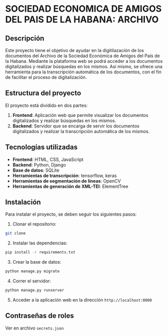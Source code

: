 # SOCIEDAD ECONOMICA DE AMIGOS DEL PAIS DE LA HABANA: ARCHIVO

## Descripción
Este proyecto tiene el objetivo de ayudar en la digitilazación de los documentos del Archivo de la Sociedad Económica de Amigos del País de la Habana.
Mediante la plataforma web se podrá acceder a los documentos digitalizados y realizar búsquedas en los mismos.
Así mismo, se ofrece una herramienta para la transcripción automática de los documentos, con el fin de facilitar el proceso de digitalización.

## Estructura del proyecto
El proyecto está dividido en dos partes:
1. **Frontend**: Aplicación web que permite visualizar los documentos digitalizados y realizar búsquedas en los mismos.
2. **Backend**: Servidor que se encarga de servir los documentos digitalizados y realizar la transcripción automática de los mismos.

## Tecnologías utilizadas
- **Frontend**: HTML, CSS, JavaScript
- **Backend**: Python, Django
- **Base de datos**: SQLite
- **Herramientas de transcripción**: tensorflow, keras
- **Herramientas de segmentación de líneas**: OpenCV
- **Herramientas de generación de XML-TEI**: ElementTree

## Instalación
Para instalar el proyecto, se deben seguir los siguientes pasos:
1. Clonar el repositorio:
```bash
git clone 
```
2. Instalar las dependencias:
```bash
pip install -r requirements.txt
```
3. Crear la base de datos:
```bash
python manage.py migrate
```
4. Correr el servidor:
```bash
python manage.py runserver
```
5. Acceder a la aplicación web en la dirección `http://localhost:8000`

## Contraseñas de roles
Ver en archivo `secrets.json`

